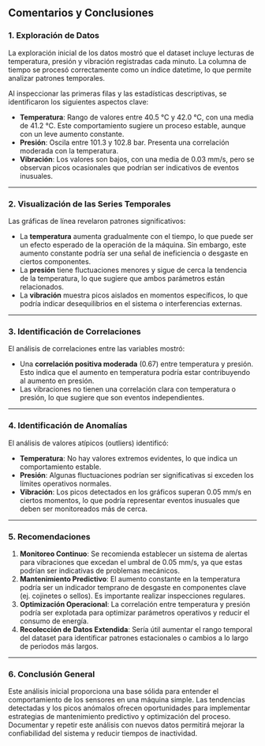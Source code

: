 ## Comentarios y Conclusiones

### 1. Exploración de Datos
La exploración inicial de los datos mostró que el dataset incluye lecturas de temperatura, presión y vibración registradas cada minuto. La columna de tiempo se procesó correctamente como un índice datetime, lo que permite analizar patrones temporales. 

Al inspeccionar las primeras filas y las estadísticas descriptivas, se identificaron los siguientes aspectos clave:
- **Temperatura**: Rango de valores entre 40.5 °C y 42.0 °C, con una media de 41.2 °C. Este comportamiento sugiere un proceso estable, aunque con un leve aumento constante.
- **Presión**: Oscila entre 101.3 y 102.8 bar. Presenta una correlación moderada con la temperatura.
- **Vibración**: Los valores son bajos, con una media de 0.03 mm/s, pero se observan picos ocasionales que podrían ser indicativos de eventos inusuales.

---

### 2. Visualización de las Series Temporales
Las gráficas de línea revelaron patrones significativos:
- La **temperatura** aumenta gradualmente con el tiempo, lo que puede ser un efecto esperado de la operación de la máquina. Sin embargo, este aumento constante podría ser una señal de ineficiencia o desgaste en ciertos componentes.
- La **presión** tiene fluctuaciones menores y sigue de cerca la tendencia de la temperatura, lo que sugiere que ambos parámetros están relacionados.
- La **vibración** muestra picos aislados en momentos específicos, lo que podría indicar desequilibrios en el sistema o interferencias externas.

---

### 3. Identificación de Correlaciones
El análisis de correlaciones entre las variables mostró:
- Una **correlación positiva moderada** (0.67) entre temperatura y presión. Esto indica que el aumento en temperatura podría estar contribuyendo al aumento en presión.
- Las vibraciones no tienen una correlación clara con temperatura o presión, lo que sugiere que son eventos independientes.

---

### 4. Identificación de Anomalías
El análisis de valores atípicos (outliers) identificó:
- **Temperatura**: No hay valores extremos evidentes, lo que indica un comportamiento estable.
- **Presión**: Algunas fluctuaciones podrían ser significativas si exceden los límites operativos normales.
- **Vibración**: Los picos detectados en los gráficos superan 0.05 mm/s en ciertos momentos, lo que podría representar eventos inusuales que deben ser monitoreados más de cerca.

---

### 5. Recomendaciones
1. **Monitoreo Continuo**: Se recomienda establecer un sistema de alertas para vibraciones que excedan el umbral de 0.05 mm/s, ya que estas podrían ser indicativas de problemas mecánicos.
2. **Mantenimiento Predictivo**: El aumento constante en la temperatura podría ser un indicador temprano de desgaste en componentes clave (ej. cojinetes o sellos). Es importante realizar inspecciones regulares.
3. **Optimización Operacional**: La correlación entre temperatura y presión podría ser explotada para optimizar parámetros operativos y reducir el consumo de energía.
4. **Recolección de Datos Extendida**: Sería útil aumentar el rango temporal del dataset para identificar patrones estacionales o cambios a lo largo de periodos más largos.

---

### 6. Conclusión General
Este análisis inicial proporciona una base sólida para entender el comportamiento de los sensores en una máquina simple. Las tendencias detectadas y los picos anómalos ofrecen oportunidades para implementar estrategias de mantenimiento predictivo y optimización del proceso. Documentar y repetir este análisis con nuevos datos permitirá mejorar la confiabilidad del sistema y reducir tiempos de inactividad.
